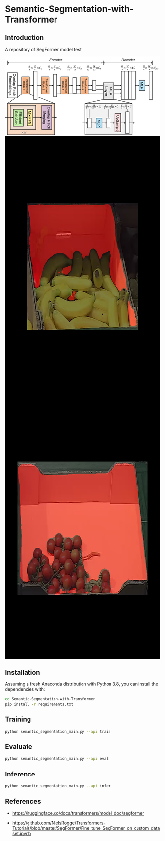 # Semantic-Segmentation-with-Transformer

## Introduction

A repository of SegFormer model test

![SegFormer Architecture](fig/segformer_architecture.png)
<img src="fig/result-1.png" width = "850" height = "850" alt="result-1" align=center /><img src="fig/result-2.png" width = "850" height = "850" alt="result-2" align=center />

## Installation

Assuming a fresh Anaconda distribution with Python 3.8, you can install the dependencies with:

```sh
cd Semantic-Segmentation-with-Transformer
pip install -r requirements.txt
```

## Training

```sh
python semantic_segmentation_main.py --api train
```

## Evaluate

```sh
python semantic_segmentation_main.py --api eval
```

## Inference

```sh
python semantic_segmentation_main.py --api infer
```

## References

+ https://huggingface.co/docs/transformers/model_doc/segformer

+ https://github.com/NielsRogge/Transformers-Tutorials/blob/master/SegFormer/Fine_tune_SegFormer_on_custom_dataset.ipynb